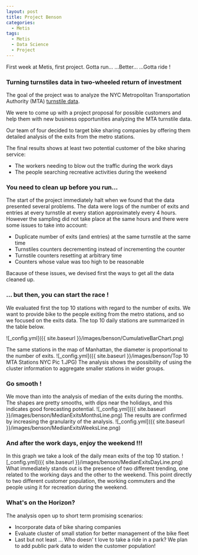 ```yaml
---
layout: post
title: Project Benson
categories:
  - Metis
tags:
  - Metis
  - Data Science
  - Project
---
```


First week at Metis, first project. 
Gotta run... 
...Better... 
...Gotta ride !
  

### Turning turnstiles data in two-wheeled return of investment
 
The goal of the project was to analyze the NYC Metropolitan Transportation Authority (MTA) [turnstile data](http://web.mta.info/developers/turnstile.html "MTA Turnstile"). 

We were to come up with a project proposal for possible customers and help them with new business opportunities analyzing the MTA turnstile data.

Our team of four decided to target bike sharing companies by offering them detailed analysis of the exits from the metro stations.

The final results shows at least two potential customer of the bike sharing service:

* The workers needing to blow out the traffic during the work days
* The people searching recreative activities during the weekend

### You need to clean up before you run...

The start of the project immediately halt when we found that the data presented several problems.
The data were logs of the number of exits and entries at every turnstile at every station approximately every 4 hours.
However the sampling did not take place at the same hours and there were some issues to take into account:

* Duplicate number of exits (and entries) at the same turnstile at the same time
* Turnstiles counters decrementing instead of incrementing the counter
* Turnstile counters resetting at arbitrary time
* Counters whose value was too high to be reasonable

Bacause of these issues, we devised first the ways to get all the data cleaned up.

### ... but then, you can start the race !

We evaluated first the top 10 stations with regard to the number of exits.
We want to provide bike to the people exiting from the metro stations, and so we focused on the exits data.
The top 10 daily stations are summarized in the table below.

![_config.yml]({{ site.baseurl }}/images/benson/CumulativeBarChart.png)

The same stations in the map of Manhattan, the diameter is proportional to the number of exits.
![_config.yml]({{ site.baseurl }}/images/benson/Top 10 MTA Stations NYC Pic 1.JPG)
The analysis shows the possibility of using the cluster information to aggregate smaller stations in wider groups. 

### Go smooth !

We move than into the analysis of median of the exits during the months. The shapes are pretty smooths, with dips near the holidays, and this indicates good forecasting potential.
![_config.yml]({{ site.baseurl }}/images/benson/MedianExitsMonthsLine.png)
The results are confirmed by increasing the granularity of the analysis.
![_config.yml]({{ site.baseurl }}/images/benson/MedianExitsWeeksLine.png)

### And after the work days, enjoy the weekend !!!
In this graph we take a look of the daily  mean exits of the top 10 station.
![_config.yml]({{ site.baseurl }}/images/benson/MedianExitsDayLine.png)
What immediately stands out is the presence of two different trending, one related to the working days and the other to the weekend.
This point directly to two different customer population, the working commuters and the people using it for recreation during the weekend.

### What's on the Horizon?

The analysis open up to short term promising scenarios:

* Incorporate data of bike sharing companies
* Evaluate cluster of small station for better management of the bike fleet
* Last but not least ... Who doesn' t love to take a ride in a park? We plan to add public park data to widen the customer population!
